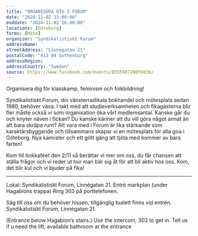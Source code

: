 ```yaml
---
title: "ORGANISERA DIG I FORUM"
date: "2024-11-02 13:00:00"
enddate: "2024-11-02 16:00:00"
locations: [Göteborg]
forms: [Möte]
organizer: "Syndikalistiskt Forum"
addressName: 
streetAddress: "Linnégatan 21"
postalCode: "413 04 Gothenburg"
addressRegion:
addressCountry: "Sweden"
source: https://www.facebook.com/events/855598720059836/
---
```

Organisera dig för klasskamp, feminism och folkbildning!

Syndikalistiskt Forum, din vänsterradikala bokhandel och mötesplats sedan 1980, behöver växa. I takt med att studieverksamheten och fikagästerna blir fler måste också vi som organisation öka vårt medlemsantal. Kanske går du och knyter näven i fickan? Du kanske känner att du vill göra något annat än att bara skräpa runt? Att vara med i Forum är lika stärkande som karaktärsbyggande och tillsammans skapar vi en mötesplats för alla goa i Göteborg. Nya kamrater och ett gött gäng att tjöta med kommer av bara farten!

Kom till bokkaféet den 2/11 så berättar vi mer om oss, du får chansen att ställa frågor och vi reder ut hur man bär sig åt för att bli aktiv hos oss. Kom, det blir kul och vi bjuder på fika!

------

Lokal: Syndikalistiskt Forum, Linnégatan 21. Entré markplan (under Hagabions trappa) Ring 303 på porttelefonen.

Säg till oss om du behöver hissen, tillgänglig toalett finns vid entrén.
Syndikalistiskt Forum, Linnégatan 21. 

(Entrance below Hagabion’s stairs.) Use the intercom, 303 to get in. Tell us if u need the lift, available bathroom at the entrance
